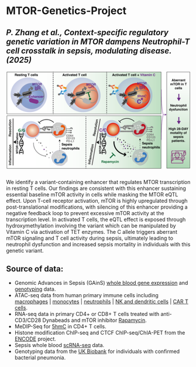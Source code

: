 # MTOR-Genetics-Project

## _P. Zhang et al., Context-specific regulatory genetic variation in MTOR dampens Neutrophil-T cell crosstalk in sepsis, modulating disease. (2025)_

![Screenshot](output/model.png)
### 
We identify a variant-containing enhancer that regulates MTOR transcription in resting T cells. Our findings are consistent with this enhancer sustaining essential baseline mTOR activity in cells while masking the MTOR eQTL effect. Upon T-cell receptor activation, mTOR is highly upregulated through post-translational modifications, with silencing of this enhancer providing a negative feedback loop to prevent excessive mTOR activity at the transcription level. In activated T cells, the eQTL effect is exposed through hydroxymethylation involving the variant which can be manipulated by Vitamin C via activation of TET enzymes. The C allele triggers aberrant mTOR signaling and T cell activity during sepsis, ultimately leading to neutrophil dysfunction and increased sepsis mortality in individuals with this genetic variant.

## Source of data:
- Genomic Advances in Sepsis (GAinS) [whole blood gene expression](https://ega-archive.org/datasets/EGAD00001008730) and [genotyping](https://ega-archive.org/datasets/EGAD00001015369) data.
- ATAC-seq data from human primary immune cells including [macrophages](https://www.ncbi.nlm.nih.gov/geo/query/acc.cgi?acc=GSE172116) | [monocytes](https://zenodo.org/record/8158923) | [neutrophils](https://www.ncbi.nlm.nih.gov/geo/query/acc.cgi?acc=GSE150018) | [NK and dendritic cells](https://www.ncbi.nlm.nih.gov/geo/query/acc.cgi?acc=GSE118189) | [CAR T cells](https://www.ncbi.nlm.nih.gov/geo/query/acc.cgi?acc=GSE168882).
- RNA-seq data in primary CD4+ or CD8+ T cells treated with anti-CD3/CD28 Dynabeads and mTOR inhibitor [Rapamycin](https://www.ncbi.nlm.nih.gov/geo/query/acc.cgi?acc=GSE129829).
- MeDIP-Seq for [5hmC](https://www.ncbi.nlm.nih.gov/geo/query/acc.cgi?acc=GSE74850) in CD4+ T cells.
- Histone modification ChIP-seq and CTCF ChIP-seq/ChIA-PET from the [ENCODE](https://www.encodeproject.org/) project.
- Sepsis whole blood [scRNA-seq](https://zenodo.org/records/7924238) data.
- Genotyping data from the [UK Biobank](https://www.ukbiobank.ac.uk/) for individuals with confirmed bacterial pneumonia.
